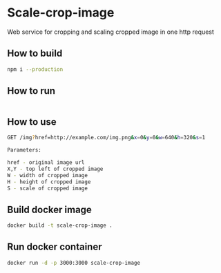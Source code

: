 # Scale-crop-image
Web service for cropping and scaling cropped image in one http request

## How to build

```sh
npm i --production
```

## How to run

```sh

```

## How to use

```sh
GET /img?href=http://example.com/img.png&x=0&y=0&w=640&h=320&s=1
```

```sh
Parameters:

href - original image url
X,Y - top left of cropped image
W - width of cropped image
H - height of cropped image
S - scale of cropped image
```

## Build docker image

```sh
docker build -t scale-crop-image .
```

## Run docker container

```sh
docker run -d -p 3000:3000 scale-crop-image
```
